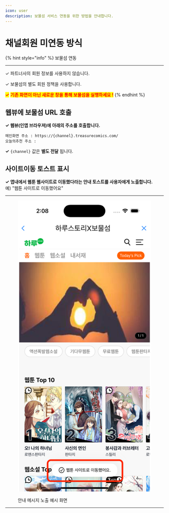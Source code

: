 ```yaml
---
icon: user
description: 보물섬 서비스 연동을 위한 방법을 안내합니다.
---
```


# 채널회원 미연동 방식

{% hint style="info" %}
보물섬 연동

***

✓ 파트너사의 회원 정보를 사용하지 않습니다.

✓ 보물섬의 별도 회원 정책을 사용합니다.

<mark style="color:red;">**✓**</mark>  <mark style="color:red;">**기존 화면이 아닌 새로운 창을 통해 보물섬을 실행하세요 !**</mark>
{% endhint %}

## 웹뷰에 보물섬 URL 호출

**✓ 웹뷰(인앱 브라우져)에 아래의 주소를 호출합니다.**

```
메인화면 주소 : https://{channel}.treasurecomics.com/
오늘의추천 주소 : 
```

**✓** `{channel}` 값은 **별도 전달** 됩니다.

## 사이트이동 토스트 표시

**✓ 앱내에서 웹툰 웹사이트로 이동했다라는 안내 토스트를 사용자에게 노출합니다.**\
예) "웹툰 사이트로 이동했어요"

***

<figure><img src="../.gitbook/assets/Simulator Screenshot - iPhone 16 Pro - 2024-10-25 at 14.08.11.png" alt=""><figcaption><p>안내 메시지 노출 예시 화면</p></figcaption></figure>

***





